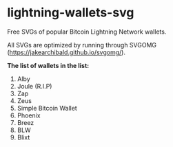 # lightning-wallets-svg
Free SVGs of popular Bitcoin Lightning Network wallets.

All SVGs are optimized by running through SVGOMG (https://jakearchibald.github.io/svgomg/).

**The list of wallets in the list:**
1. Alby
2. Joule (R.I.P)
3. Zap
4. Zeus
5. Simple Bitcoin Wallet
6. Phoenix
7. Breez
8. BLW
9. Blixt
